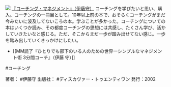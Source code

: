 
[![](https://images-fe.ssl-images-amazon.com/images/I/41UIx4XVBvL._SL160_.jpg)](http://www.amazon.co.jp/exec/obidos/ASIN/B00A3KW528/choiyaki81-22/ref=nosim)
[『コーチング・マネジメント』（伊藤守）](http://www.amazon.co.jp/exec/obidos/ASIN/B00A3KW528/choiyaki81-22/ref=nosim)
コーチングを学びたいと思い、購入。コーチングの一冊目として。10年以上前の本で、おそらくコーチングがまだ今みたいに波及してないころの本。学ぶことが多かった。コーチングについての本はいくつか読み、その都度コーチングの思想には共感し、たくさん学び、活かしていきたいなと感じる。ただ、そこからまだ一歩が踏み出せてない感じ。一歩を踏み出していくきっかけにしたい。

- [[MM読了『ひとりでも部下のいる人のための世界一シンプルなマネジメント術 3分間コーチ』（伊藤 守）]]

#コーチング 

著者： #伊藤守
出版社： #ディスカヴァー・トゥエンティワン 
発行：2002

